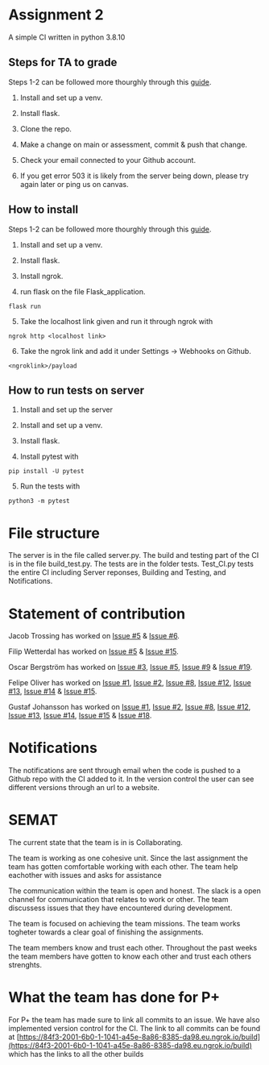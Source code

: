 # Assignment 2

A simple CI written in python 3.8.10

## Steps for TA to grade

Steps 1-2 can be followed more thourghly through this [guide](https://phoenixnap.com/kb/install-flask).

1. Install and set up a venv.

2. Install flask.

3. Clone the repo.

4. Make a change on main or assessment, commit & push that change.

5. Check your email connected to your Github account.

6. If you get error 503 it is likely from the server being down, please try again later or ping us on canvas.


## How to install

Steps 1-2 can be followed more thourghly through this [guide](https://phoenixnap.com/kb/install-flask).

1. Install and set up a venv.

2. Install flask.

3. Install ngrok. 

4. run flask on the file Flask_application.

```
flask run
```

5. Take the localhost link given and run it through ngrok with 

```
ngrok http <localhost link>
```

6. Take the ngrok link and add it under Settings -> Webhooks on Github. 
```
<ngroklink>/payload
```

## How to run tests on server

1. Install and set up the server

2. Install and set up a venv.

3. Install flask.

4. Install pytest with

```
pip install -U pytest
```

5. Run the tests with
```
python3 -m pytest
```

# File structure

The server is in the file called server.py. The build and testing part of the CI is in the file build_test.py. The tests are in the folder tests. Test_CI.py tests the entire CI including Server reponses, Building and Testing, and Notifications.

# Statement of contribution

Jacob Trossing has worked on [Issue #5](https://github.com/OscarLBergstrom/Assign-2/issues/5) & [Issue #6](https://github.com/OscarLBergstrom/Assign-2/issues/6).

Filip Wetterdal has worked on [Issue #5](https://github.com/OscarLBergstrom/Assign-2/issues/5) & [Issue #15](https://github.com/OscarLBergstrom/Assign-2/issues/15).

Oscar Bergström has worked on [Issue #3](https://github.com/OscarLBergstrom/Assign-2/issues/3), [Issue #5](https://github.com/OscarLBergstrom/Assign-2/issues/5), [Issue #9](https://github.com/OscarLBergstrom/Assign-2/issues/9) & [Issue #19](https://github.com/OscarLBergstrom/Assign-2/issues/19).

Felipe Oliver has worked on [Issue #1](https://github.com/OscarLBergstrom/Assign-2/issues/1), [Issue #2](https://github.com/OscarLBergstrom/Assign-2/issues/2), [Issue #8](https://github.com/OscarLBergstrom/Assign-2/issues/8), [Issue #12](https://github.com/OscarLBergstrom/Assign-2/issues/12), [Issue #13](https://github.com/OscarLBergstrom/Assign-2/issues/13), [Issue #14](https://github.com/OscarLBergstrom/Assign-2/issues/14) & [Issue #15](https://github.com/OscarLBergstrom/Assign-2/issues/15).

Gustaf Johansson has worked on [Issue #1](https://github.com/OscarLBergstrom/Assign-2/issues/1), [Issue #2](https://github.com/OscarLBergstrom/Assign-2/issues/2), [Issue #8](https://github.com/OscarLBergstrom/Assign-2/issues/8), [Issue #12](https://github.com/OscarLBergstrom/Assign-2/issues/12), [Issue #13](https://github.com/OscarLBergstrom/Assign-2/issues/13), [Issue #14](https://github.com/OscarLBergstrom/Assign-2/issues/14), [Issue #15](https://github.com/OscarLBergstrom/Assign-2/issues/15) & [Issue #18](https://github.com/OscarLBergstrom/Assign-2/issues/18).

# Notifications

The notifications are sent through email when the code is pushed to a Github repo with the CI added to it. In the version control the user can see different versions through an url to a website.

# SEMAT
The current state that the team is in is Collaborating.

The team is working as one cohesive unit. Since the last assignment the team has gotten comfortable working with each other. The team help eachother with issues and asks for assistance  

The communication within the team is open and honest. The slack is a open channel for communication that relates to work or other. The team discussess issues that they have encountered during development. 

The team is focused on achieving the team missions. The team works togheter towards a clear goal of finishing the assignments. 

The team members know and trust each other. Throughout the past weeks the team members have gotten to know each other and trust each others strenghts. 

# What the team has done for P+
For P+ the team has made sure to link all commits to an issue. We have also implemented version control for the CI.
The link to all commits can be found at [https://84f3-2001-6b0-1-1041-a45e-8a86-8385-da98.eu.ngrok.io/build](https://84f3-2001-6b0-1-1041-a45e-8a86-8385-da98.eu.ngrok.io/build) which has the links to all the other builds

